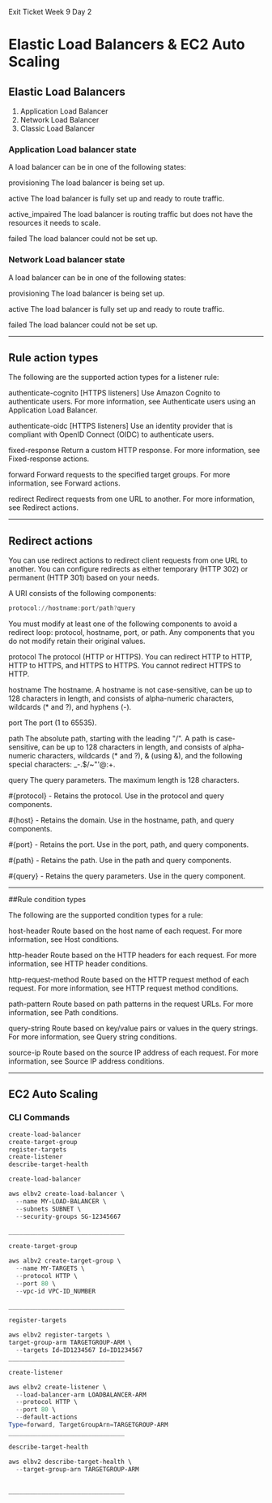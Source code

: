Exit Ticket Week 9 Day 2


# Elastic Load Balancers & EC2 Auto Scaling


## Elastic Load Balancers

1. Application Load Balancer
2. Network Load Balancer
3. Classic Load Balancer

### Application Load balancer state
A load balancer can be in one of the following states:

provisioning
The load balancer is being set up.

active
The load balancer is fully set up and ready to route traffic.

active_impaired
The load balancer is routing traffic but does not have the resources it needs to scale.

failed
The load balancer could not be set up.

### Network Load balancer state
A load balancer can be in one of the following states:

provisioning
The load balancer is being set up.

active
The load balancer is fully set up and ready to route traffic.

failed
The load balancer could not be set up.

________________________________

## Rule action types

The following are the supported action types for a listener rule:

authenticate-cognito
[HTTPS listeners] Use Amazon Cognito to authenticate users. For more information, see Authenticate users using an Application Load Balancer.

authenticate-oidc
[HTTPS listeners] Use an identity provider that is compliant with OpenID Connect (OIDC) to authenticate users.

fixed-response
Return a custom HTTP response. For more information, see Fixed-response actions.

forward
Forward requests to the specified target groups. For more information, see Forward actions.

redirect
Redirect requests from one URL to another. For more information, see Redirect actions.

________________________________


## Redirect actions
You can use redirect actions to redirect client requests from one URL to another. You can configure redirects as either temporary (HTTP 302) or permanent (HTTP 301) based on your needs.

A URI consists of the following components:

```PowerShell
protocol://hostname:port/path?query
```

You must modify at least one of the following components to avoid a redirect loop: protocol, hostname, port, or path. Any components that you do not modify retain their original values.

protocol
The protocol (HTTP or HTTPS). You can redirect HTTP to HTTP, HTTP to HTTPS, and HTTPS to HTTPS. You cannot redirect HTTPS to HTTP.

hostname
The hostname. A hostname is not case-sensitive, can be up to 128 characters in length, and consists of alpha-numeric characters, wildcards (* and ?), and hyphens (-).

port
The port (1 to 65535).

path
The absolute path, starting with the leading "/". A path is case-sensitive, can be up to 128 characters in length, and consists of alpha-numeric characters, wildcards (* and ?), & (using &amp;), and the following special characters: _-.$/~"'@:+.

query
The query parameters. The maximum length is 128 characters.

#{protocol} - Retains the protocol. Use in the protocol and query components.

#{host} - Retains the domain. Use in the hostname, path, and query components.

#{port} - Retains the port. Use in the port, path, and query components.

#{path} - Retains the path. Use in the path and query components.

#{query} - Retains the query parameters. Use in the query component.

________________________________


##Rule condition types

The following are the supported condition types for a rule:

host-header
Route based on the host name of each request. For more information, see Host conditions.

http-header
Route based on the HTTP headers for each request. For more information, see HTTP header conditions.

http-request-method
Route based on the HTTP request method of each request. For more information, see HTTP request method conditions.

path-pattern
Route based on path patterns in the request URLs. For more information, see Path conditions.

query-string
Route based on key/value pairs or values in the query strings. For more information, see Query string conditions.

source-ip
Route based on the source IP address of each request. For more information, see Source IP address conditions.

________________________________

## EC2 Auto Scaling

### CLI Commands

```PowerShell
create-load-balancer
create-target-group
register-targets
create-listener
describe-target-health
```


```PowerShell
create-load-balancer

aws elbv2 create-load-balancer \
  --name MY-LOAD-BALANCER \
  --subnets SUBNET \
  --security-groups SG-12345667
  
________________________________

create-target-group

aws albv2 create-target-group \
  --name MY-TARGETS \
  --protocol HTTP \
  --port 80 \
  --vpc-id VPC-ID_NUMBER

________________________________

register-targets

aws elbv2 register-targets \
target-group-arm TARGETGROUP-ARM \
  --targets Id=ID1234567 Id=ID1234567 
________________________________

create-listener

aws elbv2 create-listener \
  --load-balancer-arm LOADBALANCER-ARM
  --protocol HTTP \
  --port 80 \
  --default-actions
Type=forward, TargetGroupArn=TARGETGROUP-ARM
________________________________

describe-target-health

aws elbv2 describe-target-health \
  --target-group-arn TARGETGROUP-ARM


________________________________

```


